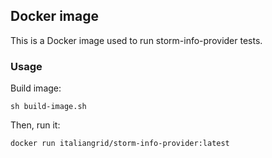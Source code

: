 ## Docker image

This is a Docker image used to run storm-info-provider tests.

### Usage

Build image:

    sh build-image.sh

Then, run it:

    docker run italiangrid/storm-info-provider:latest
